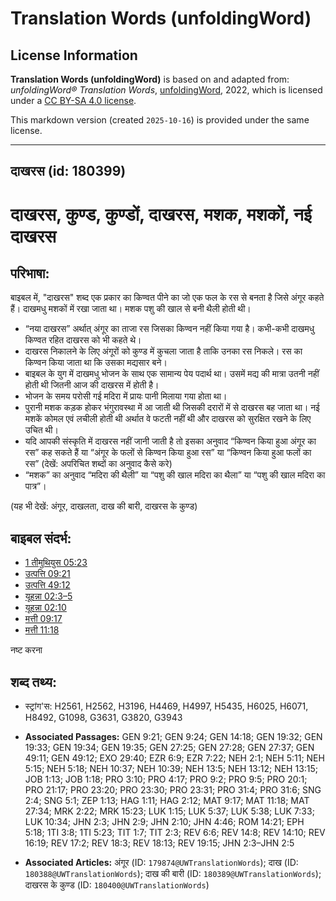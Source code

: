 # Translation Words (unfoldingWord)

## License Information

**Translation Words (unfoldingWord)** is based on and adapted from: _unfoldingWord® Translation Words_, [unfoldingWord](https://unfoldingword.org/utw), 2022, which is licensed under a [CC BY-SA 4.0 license](https://creativecommons.org/licenses/by-sa/4.0/legalcode.en).

This markdown version (created `2025-10-16`) is provided under the same license.



--------------------------------

## दाखरस (id: 180399)

दाखरस, कुण्ड, कुण्डों, दाखरस, मशक, मशकों, नई दाखरस
==================================================

परिभाषा:
--------

बाइबल में, "दाखरस" शब्द एक प्रकार का किण्वत पीने का जो एक फल के रस से बनता है जिसे अंगूर कहते हैं। दाखमधु मशकों में रखा जाता था। मशक पशु की खाल से बनी थैली होती थी।

* “नया दाखरस” अर्थात् अंगूर का ताजा रस जिसका किण्वन नहीं किया गया है। कभी\-कभी दाखमधु किण्वत रहित दाखरस को भी कहते थे।
* दाखरस निकालने के लिए अंगूरों को कुण्ड में कुचला जाता है ताकि उनका रस निकले। रस का किण्वन किया जाता था कि उसका मद्यसार बने।
* बाइबल के युग में दाखमधु भोजन के साथ एक सामान्य पेय पदार्थ था। उसमें मद्य की मात्रा उतनी नहीं होती थी जितनी आज की दाखरस में होती है।
* भोजन के समय परोसी गई मदिरा में प्रायः पानी मिलाया गया होता था।
* पुरानी मशक कड़क होकर भंगुरावस्था में आ जाती थी जिसकी दरारों में से दाखरस बह जाता था। नई मशकें कोमल एवं लचीली होती थी अर्थात वे फटती नहीं थी और दाखरस को सुरक्षित रखने के लिए उचित थी।
* यदि आपकी संस्कृति में दाखरस नहीं जानी जाती है तो इसका अनुवाद “किण्वन किया हुआ अंगूर का रस” कह सकते हैं या “अंगूर के फलों से किण्वन किया हुआ रस” या “किण्वन किया हुआ फलों का रस” (देखें: अपरिचित शब्दों का अनुवाद कैसे करे)
* “मशक” का अनुवाद “मदिरा की थैली” या “पशु की खाल मदिरा का थैला” या “पशु की खाल मदिरा का पात्र”।

(यह भी देखें: अंगूर, दाखलता, दाख की बारी, दाखरस के कुण्ड)

बाइबल संदर्भ:
-------------

* [1 तीमुथियुस 05:23](https://ref.ly/1Tim0:0)
* [उत्पत्ति 09:21](https://ref.ly/Gen9:21)
* [उत्पत्ति 49:12](https://ref.ly/Gen49:12)
* [यूहन्ना 02:3–5](https://ref.ly/John2:3-John2:5)
* [यूहन्ना 02:10](https://ref.ly/John2:10)
* [मत्ती 09:17](https://ref.ly/Matt9:17)
* [मत्ती 11:18](https://ref.ly/Matt11:18)

नष्ट करना

शब्द तथ्य:
----------

* स्ट्रांग'स: H2561, H2562, H3196, H4469, H4997, H5435, H6025, H6071, H8492, G1098, G3631, G3820, G3943

* **Associated Passages:** GEN 9:21; GEN 9:24; GEN 14:18; GEN 19:32; GEN 19:33; GEN 19:34; GEN 19:35; GEN 27:25; GEN 27:28; GEN 27:37; GEN 49:11; GEN 49:12; EXO 29:40; EZR 6:9; EZR 7:22; NEH 2:1; NEH 5:11; NEH 5:15; NEH 5:18; NEH 10:37; NEH 10:39; NEH 13:5; NEH 13:12; NEH 13:15; JOB 1:13; JOB 1:18; PRO 3:10; PRO 4:17; PRO 9:2; PRO 9:5; PRO 20:1; PRO 21:17; PRO 23:20; PRO 23:30; PRO 23:31; PRO 31:4; PRO 31:6; SNG 2:4; SNG 5:1; ZEP 1:13; HAG 1:11; HAG 2:12; MAT 9:17; MAT 11:18; MAT 27:34; MRK 2:22; MRK 15:23; LUK 1:15; LUK 5:37; LUK 5:38; LUK 7:33; LUK 10:34; JHN 2:3; JHN 2:9; JHN 2:10; JHN 4:46; ROM 14:21; EPH 5:18; 1TI 3:8; 1TI 5:23; TIT 1:7; TIT 2:3; REV 6:6; REV 14:8; REV 14:10; REV 16:19; REV 17:2; REV 18:3; REV 18:13; REV 19:15; JHN 2:3–JHN 2:5
* **Associated Articles:** अंगूर (ID: `179874@UWTranslationWords`); दाख (ID: `180388@UWTranslationWords`); दाख की बारी (ID: `180389@UWTranslationWords`); दाखरस के कुण्ड (ID: `180400@UWTranslationWords`)

